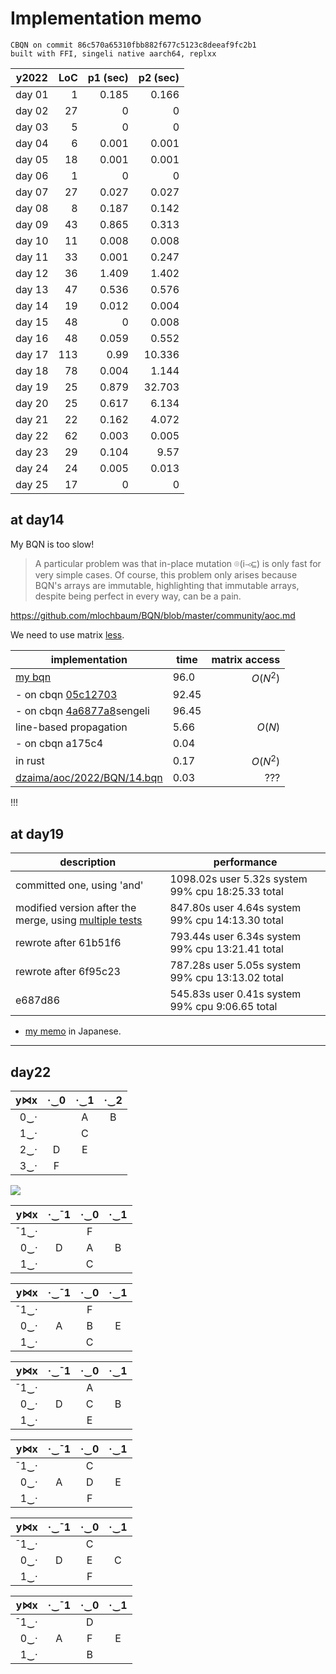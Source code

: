 # Implementation memo

```
CBQN on commit 86c570a65310fbb882f677c5123c8deeaf9fc2b1
built with FFI, singeli native aarch64, replxx
```

| y2022  |      LoC | p1 (sec) | p2 (sec) |
|--------|---------:|---------:|---------:|
| day 01 |        1 |    0.185 |    0.166 |
| day 02 |       27 |        0 |        0 |
| day 03 |        5 |        0 |        0 |
| day 04 |        6 |    0.001 |    0.001 |
| day 05 |       18 |    0.001 |    0.001 |
| day 06 |        1 |        0 |        0 |
| day 07 |       27 |    0.027 |    0.027 |
| day 08 |        8 |    0.187 |    0.142 |
| day 09 |       43 |    0.865 |    0.313 |
| day 10 |       11 |    0.008 |    0.008 |
| day 11 |       33 |    0.001 |    0.247 |
| day 12 |       36 |    1.409 |    1.402 |
| day 13 |       47 |    0.536 |    0.576 |
| day 14 |       19 |    0.012 |    0.004 |
| day 15 |       48 |        0 |    0.008 |
| day 16 |       48 |    0.059 |    0.552 |
| day 17 |      113 |     0.99 |   10.336 |
| day 18 |       78 |    0.004 |    1.144 |
| day 19 |       25 |    0.879 |   32.703 |
| day 20 |       25 |    0.617 |    6.134 |
| day 21 |       22 |    0.162 |    4.072 |
| day 22 |       62 |    0.003 |    0.005 |
| day 23 |       29 |    0.104 |     9.57 |
| day 24 |       24 |    0.005 |    0.013 |
| day 25 |       17 |        0 |        0 |

## at day14

My BQN is too slow!

> A particular problem was that in-place mutation ⌾(i⊸⊑) is only fast for very simple cases. Of course, this problem only arises because BQN's arrays are immutable, highlighting that immutable arrays, despite being perfect in every way, can be a pain.

https://github.com/mlochbaum/BQN/blob/master/community/aoc.md

We need to use matrix [less](https://github.com/shnarazk/advent-of-code/issues/30).

| implementation | time | matrix access |
|----------------|------|--------------:|
| [my bqn](https://github.com/shnarazk/advent-of-code/blob/main/bqn/2022/day14.bqn)         | 96.0 |   $O(N^2)$    |
| - on cbqn [05c12703](https://github.com/dzaima/CBQN/tree/05c1270344908e98c9f2d06b3671c3646f8634c3) | 92.45 |
| - on cbqn [4a6877a8](https://github.com/dzaima/CBQN/tree/4a6877a87a81f181942039ac609dcffd17e80dd0)sengeli | 96.45       |
| line-based propagation | 5.66 | $O(N)$  |
| - on cbqn a175c4 | 0.04 | |
| in rust        | 0.17 |   $O(N^2)$    |
| [dzaima/aoc/2022/BQN/14.bqn](https://github.com/dzaima/aoc/blob/master/2022/BQN/14.bqn) |  0.03 | ??? |

!!!

## at day19

| description | performance |
|-------------|-------------|
| committed one, using 'and' |   1098.02s user 5.32s system 99% cpu 18:25.33 total  |
| modified version after the merge, using [multiple tests](https://mlochbaum.github.io/BQN/doc/block.html#predicates) |  847.80s user 4.64s system 99% cpu 14:13.30 total |
| rewrote after 61b51f6 |  793.44s user 6.34s system 99% cpu 13:21.41 total |
|rewrote after 6f95c23 |  787.28s user 5.05s system 99% cpu 13:13.02 total  |
| e687d86 | 545.83s user 0.41s system 99% cpu 9:06.65 total |

- [my memo](https://shnarazk.github.io/2023/2023-03-07-aoc2022-day19/) in Japanese.

-----

## day22

| y⋈x| ·‿0 | ·‿1 | ·‿2 |
|---:|:---:|:---:|:---:|
| 0‿·|     |  A  |B    |
| 1‿·|     |  C  |     |
| 2‿·|  D  |  E  |     |
| 3‿·|  F  |     |     |

![](https://user-images.githubusercontent.com/997855/258643960-ab58710f-5a0a-435c-a04c-16a7e592bde9.png)

| y⋈x | ·‿¯1| ·‿0 | ·‿1 |
|----:|:---:|:---:|:---:|
|¯1‿· |     | F   |     |
| 0‿· | D   | A   | B   |
| 1‿· |     | C   |     |


| y⋈x | ·‿¯1| ·‿0 | ·‿1 |
|----:|:---:|:---:|:---:|
|¯1‿· |     | F   |     |
| 0‿· | A   | B   | E   |
| 1‿· |     | C   |     |

| y⋈x | ·‿¯1| ·‿0 | ·‿1 |
|----:|:---:|:---:|:---:|
|¯1‿· |     | A   |     |
| 0‿· | D   | C   | B   |
| 1‿· |     | E   |     |

| y⋈x | ·‿¯1| ·‿0 | ·‿1 |
|----:|:---:|:---:|:---:|
|¯1‿· |     | C   |     |
| 0‿· | A   | D   | E   |
| 1‿· |     | F   |     |

| y⋈x | ·‿¯1| ·‿0 | ·‿1 |
|----:|:---:|:---:|:---:|
|¯1‿· |     | C   |     |
| 0‿· | D   | E   | C   |
| 1‿· |     | F   |     |

| y⋈x | ·‿¯1| ·‿0 | ·‿1 |
|----:|:---:|:---:|:---:|
|¯1‿· |     | D   |     |
| 0‿· | A   | F   | E   |
| 1‿· |     | B   |     |
